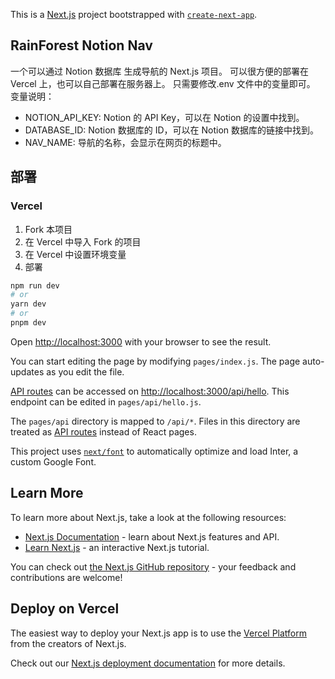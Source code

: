 This is a [Next.js](https://nextjs.org/) project bootstrapped with [`create-next-app`](https://github.com/vercel/next.js/tree/canary/packages/create-next-app).

## RainForest Notion Nav
一个可以通过 Notion 数据库 生成导航的 Next.js 项目。
可以很方便的部署在 Vercel 上，也可以自己部署在服务器上。
只需要修改.env 文件中的变量即可。
变量说明：
- NOTION_API_KEY: Notion 的 API Key，可以在 Notion 的设置中找到。
- DATABASE_ID: Notion 数据库的 ID，可以在 Notion 数据库的链接中找到。
- NAV_NAME: 导航的名称，会显示在网页的标题中。

## 部署
### Vercel
1. Fork 本项目
2. 在 Vercel 中导入 Fork 的项目
3. 在 Vercel 中设置环境变量
4. 部署

```bash
npm run dev
# or
yarn dev
# or
pnpm dev
```

Open [http://localhost:3000](http://localhost:3000) with your browser to see the result.

You can start editing the page by modifying `pages/index.js`. The page auto-updates as you edit the file.

[API routes](https://nextjs.org/docs/api-routes/introduction) can be accessed on [http://localhost:3000/api/hello](http://localhost:3000/api/hello). This endpoint can be edited in `pages/api/hello.js`.

The `pages/api` directory is mapped to `/api/*`. Files in this directory are treated as [API routes](https://nextjs.org/docs/api-routes/introduction) instead of React pages.

This project uses [`next/font`](https://nextjs.org/docs/basic-features/font-optimization) to automatically optimize and load Inter, a custom Google Font.

## Learn More

To learn more about Next.js, take a look at the following resources:

- [Next.js Documentation](https://nextjs.org/docs) - learn about Next.js features and API.
- [Learn Next.js](https://nextjs.org/learn) - an interactive Next.js tutorial.

You can check out [the Next.js GitHub repository](https://github.com/vercel/next.js/) - your feedback and contributions are welcome!

## Deploy on Vercel

The easiest way to deploy your Next.js app is to use the [Vercel Platform](https://vercel.com/new?utm_medium=default-template&filter=next.js&utm_source=create-next-app&utm_campaign=create-next-app-readme) from the creators of Next.js.

Check out our [Next.js deployment documentation](https://nextjs.org/docs/deployment) for more details.
